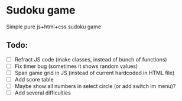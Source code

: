 # Sudoku game
Simple pure js+html+css sudoku game

## Todo:
- [ ] Refract JS code (make classes, instead of bunch of functions)
- [ ] Fix timer bug (sometimes it shows random values)
- [ ] Span game grid in JS (instead of current hardcoded in HTML file)
- [ ] Add score table
- [ ] Maybe show all numbers in select circle (or add switch im menu)?
- [ ] Add several difficulties
